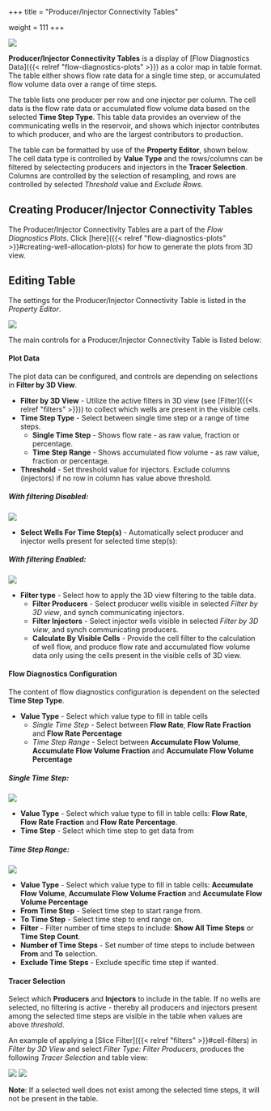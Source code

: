 +++
title = "Producer/Injector Connectivity Tables"

weight = 111
+++

![](/images/plot-window/Producer_Injector_Connectivity.png)

**Producer/Injector Connectivity Tables** is a display of [Flow Diagnostics Data]({{< relref "flow-diagnostics-plots" >}}) as a color map in table format. The table either shows flow rate data for a single time step, or accumulated flow volume data over a range of time steps.

The table lists one producer per row and one injector per column. The cell data is the flow rate data or accumulated flow volume data based on the selected **Time Step Type**. This table data provides an overview of the communicating wells in the reservoir, and shows which injector contributes to which producer, and who are the largest contributors to production.

The table can be formatted by use of the **Property Editor**, shown below. The cell data type is controlled by **Value Type** and the rows/columns can be filtered by selectecting producers and injectors in the **Tracer Selection**. Columns are controlled by the selection of resampling, and rows are controlled by selected *Threshold* value and *Exclude Rows*. 

## Creating Producer/Injector Connectivity Tables

The Producer/Injector Connectivity Tables are a part of the *Flow Diagnostics Plots*. Click [here]({{< relref "flow-diagnostics-plots" >}}#creating-well-allocation-plots) for how to generate the plots from 3D view.

## Editing Table

The settings for the Producer/Injector Connectivity Table is listed in the *Property Editor*. 

![](/images/plot-window/Producer_Injector_Connectivity_PropertyEditor.png)

The main controls for a Producer/Injector Connectivity Table is listed below:

#### Plot Data

The plot data can be configured, and controls are depending on selections in **Filter by 3D View**.

- **Filter by 3D View** - Utilize the active filters in 3D view (see [Filter]({{< relref "filters" >}})) to collect which wells are present in the visible cells.
- **Time Step Type** - Select between single time step or a range of time steps.
    - **Single Time Step** - Shows flow rate - as raw value, fraction or percentage.
    - **Time Step Range** - Shows accumulated flow volume - as raw value, fraction or percentage.
- **Threshold** - Set threshold value for injectors. Exclude columns (injectors) if no row in column has value above threshold.

##### With filtering **Disabled**:
![](/images/plot-window/Producer_Injector_Connectivity_FilterBy3DViewDisabled.png)
- **Select Wells For Time Step(s)** - Automatically select producer and injector wells present for selected time step(s):

##### With filtering **Enabled**:
![](/images/plot-window/Producer_Injector_Connectivity_FilterBy3DViewEnabled.png)
- **Filter type** - Select how to apply the 3D view filtering to the table data.
    - **Filter Producers** - Select producer wells visible in selected *Filter by 3D view*, and synch communicating injectors.
    - **Filter Injectors** - Select injector wells visible in selected *Filter by 3D view*, and synch communicating producers.
    - **Calculate By Visible Cells** - Provide the cell filter to the calculation of well flow, and produce flow rate and accumulated flow volume data only using the cells present in the visible cells of 3D view.

#### Flow Diagnostics Configuration

The content of flow diagnostics configuration is dependent on the selected **Time Step Type**.

- **Value Type** - Select which value type to fill in table cells
    - *Single Time Step* - Select between **Flow Rate**, **Flow Rate Fraction** and **Flow Rate Percentage**
    - *Time Step Range* - Select between **Accumulate Flow Volume**, **Accumulate Flow Volume Fraction** and **Accumulate Flow Volume Percentage**

##### Single Time Step:
![](/images/plot-window/Producer_Injector_Connectivity_SingleTimeStepFlowDiagnosticsConfiguration.png)

- **Value Type** - Select which value type to fill in table cells: **Flow Rate**, **Flow Rate Fraction** and **Flow Rate Percentage**.
- **Time Step** - Select which time step to get data from

##### Time Step Range:
![](/images/plot-window/Producer_Injector_Connectivity_TimeStepRangeFlowDiagnosticsConfiguration.png)

- **Value Type** - Select which value type to fill in table cells: **Accumulate Flow Volume**, **Accumulate Flow Volume Fraction** and **Accumulate Flow Volume Percentage**
- **From Time Step** - Select time step to start range from.
- **To Time Step** - Select time step to end range on.
- **Filter** - Filter number of time steps to include: **Show All Time Steps** or **Time Step Count**.
- **Number of Time Steps** - Set number of time steps to include between **From** and **To** selection.
- **Exclude Time Steps** - Exclude specific time step if wanted.

#### Tracer Selection
Select which **Producers** and **Injectors** to include in the table. If no wells are selected, no filtering is active - thereby all producers and injectors present among the selected time steps are visible in the table when values are above *threshold*.

An example of applying a [Slice Filter]({{< relref "filters" >}}#cell-filters) in *Filter by 3D View* and select *Filter Type: Filter Producers*, produces the following *Tracer Selection* and table view:

![](/images/plot-window/Producer_Injector_Connectivity_FilterProducerTracerSelection.png)
![](/images/plot-window/Producer_Injector_Connectivity_FilterProducerTable.png)

**Note**: If a selected well does not exist among the selected time steps, it will not be present in the table.

